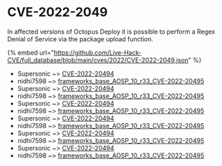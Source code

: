 # CVE-2022-2049

In affected versions of Octopus Deploy it is possible to perform a Regex Denial of Service via the package upload function.

{% embed url="https://github.com/Live-Hack-CVE/full_database/blob/main/cves/2022/CVE-2022-2049.json" %}


* Supersonic ~> [CVE-2022-20494](https://www.alice-snow.ru/2022/database/cve-2022-2049/cve-2022-20494-supersonic)
* nidhi7598 ~> [frameworks_base_AOSP_10_r33_CVE-2022-20495](https://www.alice-snow.ru/2022/database/cve-2022-2049/frameworks_base_aosp_10_r33_cve-2022-20495-nidhi7598)
* Supersonic ~> [CVE-2022-20494](https://www.alice-snow.ru/2022/database/cve-2022-2049/cve-2022-20494-supersonic)
* nidhi7598 ~> [frameworks_base_AOSP_10_r33_CVE-2022-20495](https://www.alice-snow.ru/2022/database/cve-2022-2049/frameworks_base_aosp_10_r33_cve-2022-20495-nidhi7598)
* Supersonic ~> [CVE-2022-20494](https://www.alice-snow.ru/2022/database/cve-2022-2049/cve-2022-20494-supersonic)
* nidhi7598 ~> [frameworks_base_AOSP_10_r33_CVE-2022-20495](https://www.alice-snow.ru/2022/database/cve-2022-2049/frameworks_base_aosp_10_r33_cve-2022-20495-nidhi7598)
* Supersonic ~> [CVE-2022-20494](https://www.alice-snow.ru/2022/database/cve-2022-2049/cve-2022-20494-supersonic)
* nidhi7598 ~> [frameworks_base_AOSP_10_r33_CVE-2022-20495](https://www.alice-snow.ru/2022/database/cve-2022-2049/frameworks_base_aosp_10_r33_cve-2022-20495-nidhi7598)
* Supersonic ~> [CVE-2022-20494](https://www.alice-snow.ru/2022/database/cve-2022-2049/cve-2022-20494-supersonic)
* nidhi7598 ~> [frameworks_base_AOSP_10_r33_CVE-2022-20495](https://www.alice-snow.ru/2022/database/cve-2022-2049/frameworks_base_aosp_10_r33_cve-2022-20495-nidhi7598)
* Supersonic ~> [CVE-2022-20494](https://www.alice-snow.ru/2022/database/cve-2022-2049/cve-2022-20494-supersonic)
* nidhi7598 ~> [frameworks_base_AOSP_10_r33_CVE-2022-20495](https://www.alice-snow.ru/2022/database/cve-2022-2049/frameworks_base_aosp_10_r33_cve-2022-20495-nidhi7598)